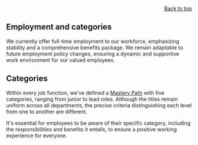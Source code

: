 <div id="readme" class="Box-body readme blob js-code-block-container">
<article class="markdown-body entry-content p-3 p-md-6" itemprop="text">
<p align="right">
<a href="https://github.com/oreol-ag/oreol-web#--advanced-computing-technologies">Back to top</a>
</p>

# Employment and categories

We currently offer full-time employment to our workforce, emphasizing stability and a comprehensive benefits package. We remain adaptable to future employment policy changes, ensuring a dynamic and supportive work environment for our valued employees. 

## Categories
Within every job function, we've defined a [Mastery Path](./mastery-path.md) with five categories, ranging from junior to lead roles. Although the titles remain uniform across all departments, the precise criteria distinguishing each level from one to another are different.

It's essential for employees to be aware of their specific category, including the responsibilities and benefits it entails, to ensure a positive working experience for everyone.